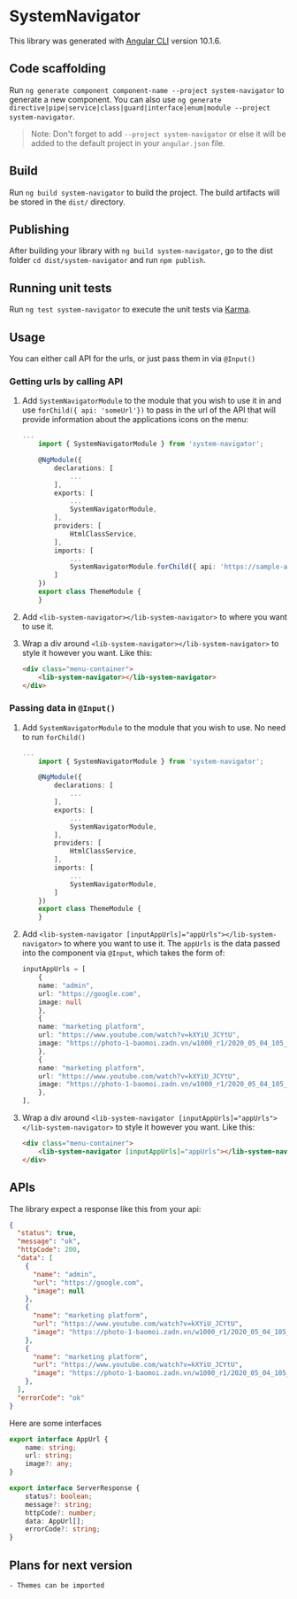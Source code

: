 # SystemNavigator

This library was generated with [Angular CLI](https://github.com/angular/angular-cli) version 10.1.6.

## Code scaffolding

Run `ng generate component component-name --project system-navigator` to generate a new component. You can also use `ng generate directive|pipe|service|class|guard|interface|enum|module --project system-navigator`.

> Note: Don't forget to add `--project system-navigator` or else it will be added to the default project in your `angular.json` file.

## Build

Run `ng build system-navigator` to build the project. The build artifacts will be stored in the `dist/` directory.

## Publishing

After building your library with `ng build system-navigator`, go to the dist folder `cd dist/system-navigator` and run `npm publish`.

## Running unit tests

Run `ng test system-navigator` to execute the unit tests via [Karma](https://karma-runner.github.io).

## Usage

You can either call API for the urls, or just pass them in via `@Input()`

### Getting urls by calling API

1. Add `SystemNavigatorModule` to the module that you wish to use it in and use `forChild({ api: 'someUrl'})` to pass in the url of the API that will provide information about the applications icons on the menu:

    ```typescript
    ...
        import { SystemNavigatorModule } from 'system-navigator';

        @NgModule({
            declarations: [
                ...
            ],
            exports: [
                ...
                SystemNavigatorModule,
            ],
            providers: [
                HtmlClassService,
            ],
            imports: [
                ...
                SystemNavigatorModule.forChild({ api: 'https://sample-api.com/urls', headers: {'SomeHeader': '123'} }),
            ]
        })
        export class ThemeModule {
        }
    ```

2. Add `<lib-system-navigator></lib-system-navigator>` to where you want to use it.
3. Wrap a div around `<lib-system-navigator></lib-system-navigator>` to style it however you want. Like this:
    ```HTML
    <div class="menu-container">
        <lib-system-navigator></lib-system-navigator>
    </div>
    ```

### Passing data in `@Input()`

1. Add `SystemNavigatorModule` to the module that you wish to use. No need to run `forChild()`

    ```typescript
    ...
        import { SystemNavigatorModule } from 'system-navigator';

        @NgModule({
            declarations: [
                ...
            ],
            exports: [
                ...
                SystemNavigatorModule,
            ],
            providers: [
                HtmlClassService,
            ],
            imports: [
                ...
                SystemNavigatorModule,
            ]
        })
        export class ThemeModule {
        }
    ```

2. Add `<lib-system-navigator [inputAppUrls]="appUrls"></lib-system-navigator>` to where you want to use it. The `appUrls` is the data passed into the component via `@Input`, which takes the form of:

    ```typescript
    inputAppUrls = [
        {
        name: "admin",
        url: "https://google.com",
        image: null
        },
        {
        name: "marketing platform",
        url: "https://www.youtube.com/watch?v=kXYiU_JCYtU",
        image: "https://photo-1-baomoi.zadn.vn/w1000_r1/2020_05_04_105_34923369/882279561615ff4ba604.jpg"
        },
        {
        name: "marketing platform",
        url: "https://www.youtube.com/watch?v=kXYiU_JCYtU",
        image: "https://photo-1-baomoi.zadn.vn/w1000_r1/2020_05_04_105_34923369/882279561615ff4ba604.jpg"
        },
    ],
    ```

3. Wrap a div around `<lib-system-navigator [inputAppUrls]="appUrls"></lib-system-navigator>` to style it however you want. Like this:
    ```HTML
    <div class="menu-container">
        <lib-system-navigator [inputAppUrls]="appUrls"></lib-system-navigator>
    </div>
    ```

## APIs

The library expect a response like this from your api:

```JSON
{
  "status": true,
  "message": "ok",
  "httpCode": 200,
  "data": [
    {
      "name": "admin",
      "url": "https://google.com",
      "image": null
    },
    {
      "name": "marketing platform",
      "url": "https://www.youtube.com/watch?v=kXYiU_JCYtU",
      "image": "https://photo-1-baomoi.zadn.vn/w1000_r1/2020_05_04_105_34923369/882279561615ff4ba604.jpg"
    },
    {
      "name": "marketing platform",
      "url": "https://www.youtube.com/watch?v=kXYiU_JCYtU",
      "image": "https://photo-1-baomoi.zadn.vn/w1000_r1/2020_05_04_105_34923369/882279561615ff4ba604.jpg"
    },
  ],
  "errorCode": "ok"
}
```

Here are some interfaces

```typescript
export interface AppUrl {
    name: string;
    url: string;
    image?: any;
}

export interface ServerResponse {
    status?: boolean;
    message?: string;
    httpCode?: number;
    data: AppUrl[];
    errorCode?: string;
}
```

## Plans for next version

    - Themes can be imported
